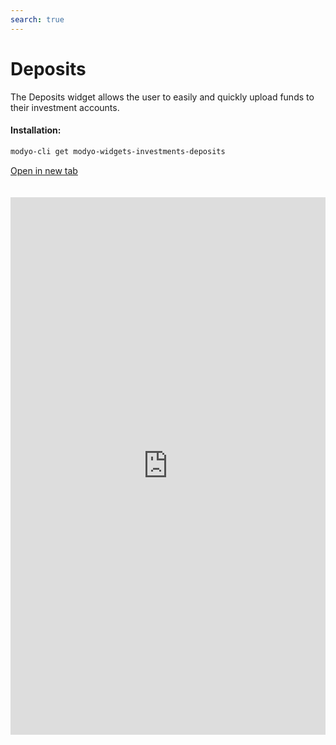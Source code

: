 ```yaml
---
search: true
---
```


# Deposits

The Deposits widget allows the user to easily and quickly upload funds to their investment accounts.

#### Installation:

```bash
modyo-cli get modyo-widgets-investments-deposits
```

[Open in new tab](https://widgets.modyo.com/inversiones/depositos)

<iframe id="widgetFrame" src="https://widgets.modyo.com/inversiones/depositos" width="100%" frameBorder="0"  style="min-height:860px;overflow:auto;margin-top:20px;"/>

| Feature | Description                                                                                                      |
| ------- | ---------------------------------------------------------------------------------------------------------------- |
| Deposit | Allows funds to be deposited to an investment account using payment buttons from different banking institutions. |

<script>

  export default {
    mounted() {

      function setIframeHeightCO(id, ht) {
          var ifrm = document.getElementById(id);
          if(ifrm) {
            ifrm.style.height = ht + 4 + "px";
          }
      }
      // iframed document sends its height using postMessage
      function handleDocHeightMsg(e) {
          // check origin
          if ( e.origin === 'https://widgets.modyo.com' ) {
              // parse data
              var data = JSON.parse( e.data );

              console.log('data:', data)
              // check data object
              if ( data['docHeight'] ) {
                  setIframeHeightCO( 'widgetFrame', data['docHeight'] );
              } else {
                  setIframeHeightCO( 'widgetFrame', 700 );
              }
          }
      }

      // assign message handler
      if ( window.addEventListener ) {
          window.addEventListener('message', handleDocHeightMsg, false);
      }
    }
  }

</script>
